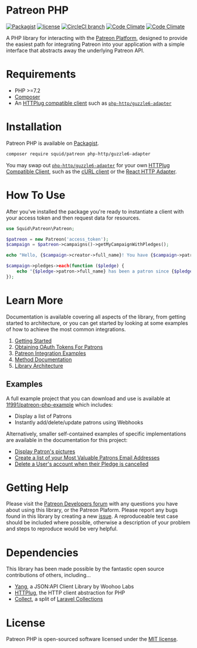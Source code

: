 # Patreon PHP

[![Packagist](https://img.shields.io/packagist/v/squid/patreon.svg)](https://packagist.org/packages/squid/patreon)
[![license](https://img.shields.io/github/license/1f991/patreon-php.svg)](/LICENSE)
[![CircleCI branch](https://img.shields.io/circleci/project/github/1f991/patreon-php/master.svg)](https://circleci.com/gh/1f991/patreon-php/tree/master)
[![Code Climate](https://img.shields.io/codeclimate/maintainability/1f991/patreon-php.svg)](https://codeclimate.com/github/1f991/patreon-php/maintainability)
[![Code Climate](https://img.shields.io/codeclimate/coverage-letter/1f991/patreon-php.svg)](https://codeclimate.com/github/1f991/patreon-php/test_coverage)

A PHP library for interacting with the
[Patreon Platform](https://www.patreon.com/portal), designed to provide the
easiest path for integrating Patreon into your application with a simple
interface that abstracts away the underlying Patreon API.

# Requirements

* PHP >=7.2
* [Composer](https://getcomposer.org/)
* An [HTTPlug compatible client](http://docs.php-http.org/en/latest/clients.html)
  such as [`php-http/guzzle6-adapter`](https://packagist.org/packages/php-http/guzzle6-adapter)

# Installation

Patreon PHP is available on
[Packagist](https://packagist.org/packages/squid/patreon).

```bash
composer require squid/patreon php-http/guzzle6-adapter
```

You may swap out [`php-http/guzzle6-adapter`](https://packagist.org/packages/php-http/guzzle6-adapter)
for your own
[HTTPlug Compatible Client](http://docs.php-http.org/en/latest/clients.html),
such as the [cURL client](https://packagist.org/packages/php-http/curl-client)
or the [React HTTP Adapter](https://packagist.org/packages/php-http/react-adapter).

# How To Use

After you've installed the package you're ready to instantiate a client with
your access token and then request data for resources.

```php
use Squid\Patreon\Patreon;

$patreon = new Patreon('access_token');
$campaign = $patreon->campaigns()->getMyCampaignWithPledges();

echo "Hello, {$campaign->creator->full_name}! You have {$campaign->patron_count} patrons.\n";

$campaign->pledges->each(function ($pledge) {
    echo "{$pledge->patron->full_name} has been a patron since {$pledge->created_at}.\n";
});
```

# Learn More

Documentation is available covering all aspects of the library, from getting
started to architecture, or you can get started by looking at some examples of
how to achieve the most common integrations.

1. [Getting Started](docs/01-getting-started.md)
2. [Obtaining OAuth Tokens For Patrons](docs/02-oauth.md)
3. [Patreon Integration Examples](docs/03-examples.md)
3. [Method Documentation](docs/04-documentation.md)
4. [Library Architecture](docs/05-architecture.md)

## Examples

A full example project that you can download and use is available at [1f991/patreon-php-example](https://github.com/1f991/patreon-php-example) which
includes:

* Display a list of Patrons
* Instantly add/delete/update patrons using Webhooks

Alternatively, smaller self-contained examples of specific implementations are
available in the documentation for this project:

- [Display Patron's pictures](#display-patrons)
- [Create a list of your Most Valuable Patrons Email Addresses](#most-valuable-patrons)
- [Delete a User's account when their Pledge is cancelled](#delete-users-when-pledge-is-cancelled)

# Getting Help

Please visit the [Patreon Developers forum](https://www.patreondevelopers.com/)
with any questions you have about using this library, or the Patreon Plaform.
Please report any bugs found in this library by creating a new [issue](https://github.com/1f991/patreon-php/issues).
A reproduceable test case should be included where possible, otherwise a
description of your problem and steps to reproduce would be very helpful.

# Dependencies

This library has been made possible by the fantastic open source contributions
of others, including...

- [Yang](https://github.com/woohoolabs/yang), a JSON:API Client Library by Woohoo Labs
- [HTTPlug](https://github.com/php-http/httplug), the HTTP client abstraction for PHP
- [Collect](https://github.com/tightenco/collect), a split of
  [Laravel Collections](https://laravel.com/docs/5.6/collections)

# License

Patreon PHP is open-sourced software licensed under the [MIT license](https://choosealicense.com/licenses/mit/).
